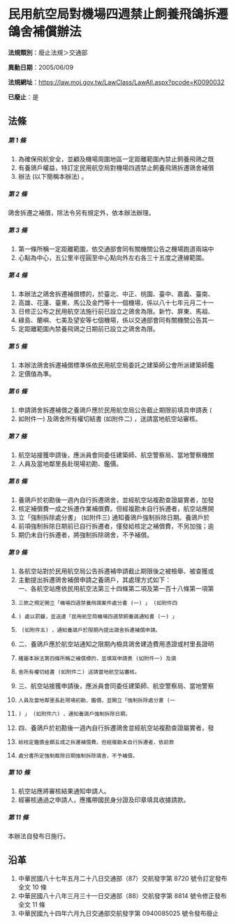 # 民用航空局對機場四週禁止飼養飛鴿拆遷鴿舍補償辦法

**法規類別**：廢止法規＞交通部

**異動日期**：2005/06/09  

**法規網址**：https://law.moj.gov.tw/LawClass/LawAll.aspx?pcode=K0090032

**已廢止**：是



## 法條
##### 第 1 條
1. 為確保飛航安全，並顧及機場周圍地區一定距離範圍內禁止飼養飛鴿之既
1. 有養鴿戶權益，特訂定民用航空局對機場四週禁止飼養飛鴿拆遷鴿舍補償
1. 辦法 (以下簡稱本辦法) 。

##### 第 2 條
鴿舍拆遷之補償，除法令另有規定外，依本辦法辦理。

##### 第 3 條
1. 第一條所稱一定距離範圍，依交通部會同有關機關公告之機場跑道兩端中
1. 心點為中心，五公里半徑圓至中心點向外左右各三十五度之連線範圍。

##### 第 4 條
1. 本辦法之鴿舍拆遷補償標的，於臺北、中正、桃園、臺中、嘉義、臺南、
1. 高雄、花蓮、臺東、馬公及金門等十一個機場，係以八十七年元月二十一
1. 日修正公布之民用航空法施行前已設立之鴿舍為限。新竹、屏東、馬祖、
1. 綠島、蘭嶼、七美及望安等七個機場，係以交通部會同有關機關公告其一
1. 定距離範圍內禁養飛鴿之日期前已設立之鴿舍為限。

##### 第 5 條
1. 本辦法鴿舍拆遷補償標準係依民用航空局委託之建築師公會所派建築師鑑
1. 定價值為準。

##### 第 6 條
1. 申請鴿舍拆遷補償之養鴿戶應於民用航空局公告截止期限前填具申請表 (
1. 如附件一) 及鴿舍所有權切結書 (如附件二) ，送請當地航空站審核。

##### 第 7 條
1. 航空站接獲申請後，應派員會同委任建築師、航空警察局、當地警察機關
1. 人員及當地鄰里長赴現場初勘、鑑價。

##### 第 8 條
1. 養鴿戶於初勘後一週內自行拆遷鴿舍，並經航空站複勘查證屬實者，加發
1. 核定補償費一成之拆遷作業補償費。但經複勘未自行拆遷者，航空站應開
1. 立「強制拆除處分書」 (如附件三) 通知養鴿戶強制拆除日期。養鴿戶於
1. 前項強制拆除日期前已自行拆遷者，僅發給核定之補償費，不另加強；逾
1. 期仍未自行拆遷者，將強制拆除鴿舍，不予補償。

##### 第 9 條
1. 各航空站對於民用航空局公告拆遷補申請截止期限後之被檢舉、被查獲或
1. 主動提出拆遷鴿舍補償申請之養鴿戶，其處理方式如下：  
一、各航空站應依民用航空法第三十四條第二項及第一百十八條第一項第
1.     三款之規定開立「機場四週禁養飛鴿案件處分書 (一) 」 (如附件四
1.     ) 處以罰鍰，並送達「民用航空局機場四週禁飼養鴿通知書 (一) 」
1.      (如附件五) ，通知養鴿戶於限期內提出鴿舍拆遷補償申請。
1. 二、養鴿戶應於航空站通知之限期內檢具鴿舍建造費用憑證或村里長證明
1.     確屬本辦法第四條所稱之補償標的，並填寫申請表 (如附件一) 及鴿
1.     舍所有權切結書 (如附件二) 送請當地航空站審核。
1. 三、航空站接獲申請後，應派員會同委任建築師、航空警察局、當地警察
1.     人員及當地鄰里長赴現場初勘、鑑價，並開立「強制拆除處分書 (一
1.     ) 」 (如附件六) ，通知養鴿戶強制拆除日期。
1. 四、養鴿戶於初勘後一週內自行拆遷鴿舍並經航空站複勘查證屬實者，發
1.     給核定鑑價金額五成之拆遷補償費。但經複勘未自行拆遷者，依前款
1.     處分書所定強制裁除日期強制拆除鴿舍，不予補償。

##### 第 10 條
1. 航空站應將審核結果通知申請人。
1. 經審核通過之申請人，應攜帶國民身分證及印章填具收據請款。

##### 第 11 條
本辦法自發布日施行。

## 沿革
1. 中華民國八十七年五月二十八日交通部（87）交航發字第 8720 號令訂定發布全文 10 條
1. 中華民國八十八年三月三十一日交通部（88）交航發字第 8814 號令修正發布全文 11 條
1. 中華民國九十四年六月九日交通部交航發字第 0940085025 號令發布廢止
